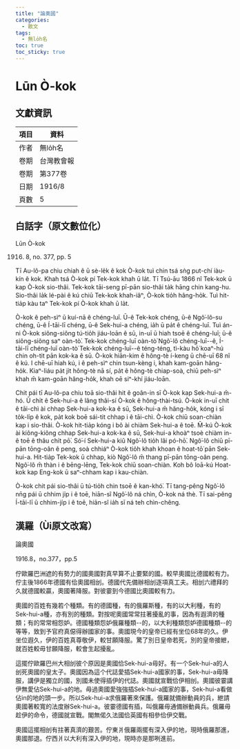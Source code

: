 ```yaml
---
title: "論奧國"
categories:
  - 散文
tags:
  - 無lo̍h名
toc: true
toc_sticky: true
---
```


# Lūn Ò-kok

## 文獻資訊

| 項目 | 資料 |
|---|---|
| 作者 | 無lo̍h名 |
| 卷期 | 台灣教會報 |
| 卷期 | 第377卷 |
| 日期 | 1916/8 |
| 頁數 | 5 |

## 白話字（原文數位化）

Lūn Ò-kok

1916. 8, no. 377, pp. 5

Tī Au-lô-pa chiu chiah ê ū sè-le̍k ê kok Ò-kok tuì chin tsá sǹg put-chí iàu-kín ê kok. Khah tsá Ò-kok pí Tek-kok khah ū la̍t. Tī Tsú-āu 1866 nî Tek-kok ū kap Ò-kok sio-thâi. Tek-kok tāi-seng pī-pān sio-thâi ta̍k hāng chin kang-hu. Sio-thâi la̍k lé-pài ê kú chiū Tek-kok khah-iâⁿ, Ò-kok tio̍h hâng-ho̍k. Tuì hit-tia̍p kàu taⁿ Tek-kok pí Ò-kok khah ū la̍t.

Ò-kok ê peh-sìⁿ ū kuí-nā ê chéng-luī. Ū-ê Tek-kok chéng, ū-ê Ngô͘-lô-su chéng, ū-ê Í-tāi-lī chéng, ū-ê Sek-hui-a chéng, ia̍h ū pa̍t ê chéng-luī. Tuì án-ni Ò-kok siông-siông tú-tio̍h jiáu-loān ê sū, in-uī ū hiah tsoē ê chéng-luī; ū-ê siông-siông saⁿ oàn-tò͘. Tek-kok chéng-luī oàn-tò͘ Ngô͘-lô chéng-luī--ê, Í-tāi-lī chéng-luī oàn-tò͘ Tek-kok chéng-luī--ê téng-téng, tì-kàu hō͘ koaⁿ-hú chin oh-tit pān kok-ka ê sū. Ò-kok hiān-kim ê hông-tè í-keng ū chē-uī 68 nî ê kú. I chē-uī hiah kú, i ê peh-sìⁿ chin tsun-kèng i, khah kam-goān hâng-ho̍k. Kiaⁿ-liáu pa̍t ji̍t hông-tè nā sí, pa̍t ê hông-tè chiap-soà, chiū peh-sìⁿ khah m̄ kam-goān hâng-ho̍k, khah oē siⁿ-khí jiáu-loān.

Chit pái tī Au-lô-pa chiu toā sio-thâi hit ê goân-in sī Ò-kok kap Sek-hui-a m̄-hó. Ū chi̍t ê Sek-hui-a ê lâng thâi-sí Ò-kok ê hông-thài-tsú. Ò-kok in-uī chit ê tāi-chì ài chhap Sek-hui-a kok-ka ê sū, Sek-hui-a m̄ hâng-ho̍k, kóng i sī to̍k-li̍p ê kok, pa̍t kok boē sái-tit chhap i ê tāi-chì. Ò-kok chiū soan-chiàn kap i sio-thâi. Ò-kok hit-tia̍p kóng i bô ài chiàm Sek-hui-a ê toē. M̄-kú Ò-kok ài kiông-kiông chhap Sek-hui-a kok-ka ê sū, Sek-hui-a khoàⁿ tsoè chiàm in-ê toē ê thâu chi̍t pō͘. Só͘-í Sek-hui-a kiû Ngô͘-lô tio̍h lâi pó-hō͘. Ngô͘-lô chiū pī-pān tōng-oân ê peng, soà chhiáⁿ Ò-kok tio̍h khah khoan ê hoat-tō͘ pān Sek-hui-a. Hit-tia̍p Tek-kok ū chhap, kiò Ngô͘-lô m̄ thang pī-pān tōng-oân peng. Ngô͘-lô m̄ thàn i ê bēng-lēng, Tek-kok chiū soan-chiàn. Koh bô loā-kú Hoat-kok kap Eng-kok ū saⁿ-chham kap i kau-chiàn.

Ò-kok chit pái sio-thâi ū tú-tio̍h chin tsoē ê kan-khó͘. Tī tang-pêng Ngô͘-lô nn̄g pái ū chhim ji̍p i ê toē, hiān-sî Ngô͘-lô ná chìn, Ò-kok ná thè. Tī sai-pêng Í-tāi-lī ū chhim-ji̍p i ê toē, hiān-sî ia̍h sī ná teh chìn-chêng.

## 漢羅（Ùi原文改寫）

論奧國

1916.8，no.377，pp.5

佇歐羅巴洲遮的有勢力的國奧國對真早算不止要緊的國。較早奧國比德國較有力。佇主後1866年德國有佮奧國相刣。德國代先備辦相刣逐項真工夫。相刣六禮拜的久就德國較贏，奧國著降服。對彼霎到今德國比奧國較有力。

奧國的百姓有幾若个種類。有的德國種，有的俄羅斯種，有的以大利種，有的Sek-hui-a種，亦有別的種類。對按呢奧國常常拄著擾亂的事，因為有遐濟的種類；有的常常相怨妒。德國種類怨妒俄羅種類--的，以大利種類怨妒德國種類--的等等，致到予官府真僫得辦國家的事。奧國現今的皇帝已經有坐位68年的久。伊坐位遐久，伊的百姓真尊敬伊，較甘願降服。驚了別日皇帝若死，別的皇帝接紲，就百姓較毋甘願降服，較會生起擾亂。

這擺佇歐羅巴州大相刣彼个原因是奧國佮Sek-hui-a毋好。有一个Sek-hui-a的人刣死奧國的皇太子。奧國因為這个代誌愛插Sek-hui-a國家的事，Sek-hui-a毋降服，講伊是獨立的國，別國未使得插伊的代誌。奧國就宣戰佮伊相刣。奧國彼霎講伊無愛佔Sek-hui-a的地。毋過奧國愛強強插Sek-hui-a國家的事，Sek-hui-a看做佔in的地的頭一步。所以Sek-hui-a求俄羅著來保護。俄羅就備辦動員的兵，紲請奧國著較寬的法度辦Sek-hui-a。彼霎德國有插，叫俄羅毋通備辦動員兵。俄羅毋趁伊的命令，德國就宣戰。閣無偌久法國佮英國有相參佮伊交戰。

奧國這擺相刣有拄著真濟的艱苦。佇東爿俄羅兩擺有深入伊的地，現時俄羅那進，奧國那退。佇西爿以大利有深入伊的地，現時亦是那咧進前。
